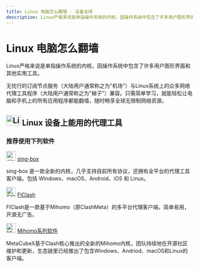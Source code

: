 ```yaml
---
title: Linux 电脑怎么翻墙 - 设备支持
description: Linux严格来说是单指操作系统的内核，因操作系统中包含了许多用户图形界面和其他实用工具。
---
```


# Linux 电脑怎么翻墙

Linux严格来说是单指操作系统的内核，因操作系统中包含了许多用户图形界面和其他实用工具。

无忧行的订阅节点服务（大陆用户通常称之为"机场"）与Linux系统上的众多网络代理工具程序（大陆用户通常称之为"梯子"）兼容。只需简单学习，就能轻松让电脑和手机上的所有应用程序都能翻墙，随时畅享全球无限制网络资源。

## <img src="/Jego/images/image_spaces_2FtaiByLw8cj0IZKJTlaiM_2Fuploads_2FJJlooO6sJC8xrcR6vqGj_2Flinux_1.svg" width="38" height="28" alt="Linux图标"> Linux 设备上能用的代理工具

### 推荐使用下列软件

<img src="/Jego/images/image_spaces_2FtaiByLw8cj0IZKJTlaiM_2Fuploads_2FX6LBfzRlMdWyQVvPC9eg_2Fimage_1.png" width="26" height="26" alt="sing-box图标"> [sing-box](/tool/sing-box)

sing-box 是一款全新的内核，几乎支持目前所有协议，还拥有全平台的代理工具客户端，包括 Windows、macOS、Android、iOS 和 Linux。

<img src="/Jego/images/image_spaces_2FtaiByLw8cj0IZKJTlaiM_2Fuploads_2Fu2sHeQjHJurcgVhJB1zO_2Ficon_2.png" width="26" height="26" alt="FlClash图标"> [FlClash](/tool/flclash)

FlClash是一款基于Mihomo（原ClashMeta）的多平台代理客户端，简单易用，开源无广告。

<img src="/Jego/images/image_spaces_2FtaiByLw8cj0IZKJTlaiM_2Fuploads_2FfJY0Si3bowLOO8nIXwPG_2Fmihomo_3.png" width="26" height="26" alt="Mihomo图标"> [Mihomo系列软件](/tool/mihomo)

MetaCubeX基于Clash核心推出的全新的Mihomo内核，团队持续地在开源社区维护和更新，生态链里已经推出了包含Windows、Andriod、macOS和Linux的客户端。



